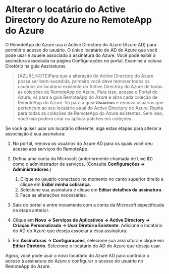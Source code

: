 
<properties
    pageTitle="Alterar o locatário do Active Directory do Azure no RemoteApp do Azure"
    description="Saiba como alterar o locatário do Active Directory do Azure associado ao RemoteApp do Azure"
    services="remoteapp"
	documentationCenter="" 
    authors="lizap"
    manager="mbaldwin" />

<tags
    ms.service="remoteapp"
    ms.workload="compute"
    ms.tgt_pltfrm="na"
    ms.devlang="na"
    ms.topic="article"
    ms.date="06/24/2015"
    ms.author="elizapo" />



# Alterar o locatário do Active Directory do Azure no RemoteApp do Azure

O RemoteApp do Azure usa o Active Directory do Azure (Azure AD) para permitir o acesso do usuário. O único locatário do AD do Azure que você pode usar é aquele associado à assinatura do Azure. Você pode exibir a assinatura associada na página Configurações no portal. Examine a coluna Diretório na guia Assinaturas.

> [AZURE.NOTE]Para que a alteração do Active Directory do Azure possa ser bem-sucedida, primeiro você deve remover todos os usuários do locatário existente do Active Directory do Azure de todas as coleções de RemoteApp do Azure. Para isso, acesse o Portal do Azure, vá para a guia RemoteApp do Azure e abra cada coleção de RemoteApp do Azure. Vá para a guia **Usuários** e remova usuários que pertencem ao seu locatário atual do Active Directory do Azure. Repita para todas as coleções de RemoteApp do Azure existentes. Sem isso, você não poderá criar ou aplicar patches em coleções.

Se você quiser usar um locatário diferente, siga estas etapas para alterar a associação à sua assinatura:

1. No portal, remova os usuários do Azure AD para os quais você deu acesso aos serviços do RemoteApp.


2. Defina uma conta da Microsoft (anteriormente chamada de Live ID) como o administrador de serviços. (Consulte **Configurações -> Administradores**.)
	1. Clique no usuário conectado no momento no canto superior direito e clique em **Exibir minha cobrança**.
	2. Selecione sua assinatura e clique em **Editar detalhes da assinatura**.
	3. Faça as alterações necessárias.



3. Saia do portal e entre novamente com a conta da Microsoft especificada na etapa anterior.


4. Clique em **Novo -> Serviços de Aplicativos -> Active Directory -> Criação Personalizada -> Usar Diretório Existente**. Adicione o locatário do AD do Azure que deseja associar a essa assinatura.


5. Em **Assinaturas -> Configurações**, selecione sua assinatura e clique em **Editar Diretório**. Selecione o locatário do AD do Azure que deseja usar.



Agora, você pode usar o novo locatário do Azure AD para controlar o acesso à assinatura do Azure e configurar o acesso do usuário no RemoteApp do Azure.

<!---HONumber=July15_HO3-->